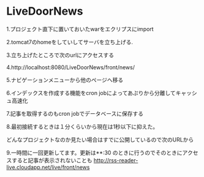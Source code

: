 # LiveDoorNews
1.プロジェクト直下に置いておいたwarをエクリプスにimport  

2.tomcat7のhomeをしていしてサーバを立ち上げる.  

3.立ち上げたところで次のurlにアクセスする  

4.http://localhost:8080/LiveDoorNews/front/news/  

5.ナビゲーションメニューから他のページへ移る  

6.インデックスを作成する機能をcron jobによってあぷりから分離してキャッシュ高速化

7.記事を取得するのもcron jobでデータベースに保存する

8.最初接続するときは１分くらいから現在は1秒以下に抑えた。

どんなプロジェクトなのか見たい場合はすでに公開しているので次のURLから  

9.一時間に一回更新してます。更新は**:30 のときに行うのでそのときにアクセスすると記事が表示されないことも
http://rss-reader-live.cloudapp.net/live/front/news  

  
